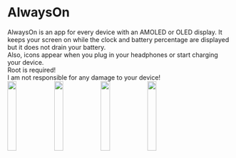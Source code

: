# AlwaysOn
AlwaysOn is an app for every device with an AMOLED or OLED display. It keeps your screen on while the clock and battery percentage are displayed but it does not drain your battery.  
Also, icons appear when you plug in your headphones or start charging your device.  
Root is required!  
I am not responsible for any damage to your device!  
<img src="https://domi04151309.github.io/images/AO_Preview_1.jpg" width="20%" />
<img src="https://domi04151309.github.io/images/AO_Preview_2.jpg" width="20%" />
<img src="https://domi04151309.github.io/images/AO_Preview_3.jpg" width="20%" />
<img src="https://domi04151309.github.io/images/AO_Preview_4.jpg" width="20%" />

